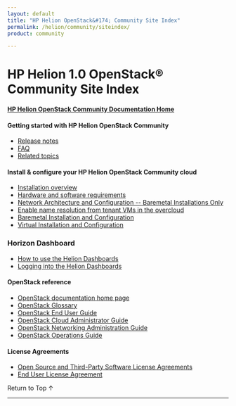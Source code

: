 ```yaml
---
layout: default
title: "HP Helion OpenStack&#174; Community Site Index"
permalink: /helion/community/siteindex/
product: community

---
```

<!--PUBLISHED-->

<script>

function PageRefresh {
onLoad="window.refresh"
}

PageRefresh();

</script>

<!--
<p style="font-size: small;"> <a href="/helion/">&#9664; PREV</a> | <a href="/helion/">&#9650; UP</a> | NEXT &#9654; </p>
-->

# HP Helion 1.0 OpenStack&reg; Community Site Index

#### [HP Helion OpenStack Community Documentation Home](/helion/community)

#### Getting started with HP Helion OpenStack Community

* [Release notes](/helion/community/release-notes/) 
* [FAQ](/helion/community/faq/)  
* [Related topics](/helion/community/related-links/)

#### Install &amp; configure your HP Helion OpenStack Community cloud

* [Installation overview](/helion/community/install-overview/)
* [Hardware and software requirements](/helion/community/hwsw-requirements/)
* [Network Architecture and Configuration -- Baremetal Installations Only](/helion/community/network-requirements/)
* [Enable name resolution from tenant VMs in the overcloud](/helion/community/name-resolution/)
* [Baremetal Installation and Configuration](#/helion/community/install/)
* [Virtual Installation and Configuration](#/helion/community/install-virtual/)

### Horizon Dashboard

* [How to use the Helion Dashboards](/helion/community/dashboard/how-works/)
* [Logging into the Helion Dashboards](/helion/community/dashboard/login/)

#### OpenStack reference
 
* [OpenStack documentation home page](http://docs.openstack.org/)
* [OpenStack Glossary](http://docs.openstack.org/glossary/content/glossary.html)
* [OpenStack End User Guide](http://docs.openstack.org/user-guide/content/index.html)
* [OpenStack Cloud Administrator Guide](http://docs.openstack.org/trunk/openstack-compute/admin/content/index.html)
* [OpenStack Networking Administration Guide](http://docs.openstack.org/trunk/openstack-network/admin/content/index.html)
* [OpenStack Operations Guide](http://docs.openstack.org/trunk/openstack-ops/content/index.html)
 
#### License Agreements

* [Open Source and Third-Party Software License Agreements](/helion/community/3rd-party-license-agreements/)
* [End User License Agreement](/helion/community/eula/)

 <a href="#top" style="padding:14px 0px 14px 0px; text-decoration: none;"> Return to Top &#8593; </a>

----
 

